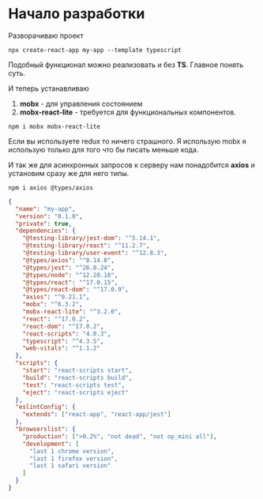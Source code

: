 # Начало разработки

Разворачиваю проект

```shell
npx create-react-app my-app --template typescript
```

Подобный функционал можно реализовать и без **TS**. Главное понять суть.

И теперь устанавливаю

1. **mobx** - для управления состоянием
2. **mobx-react-lite** - требуется для функциональных компонентов.

```shell
npm i mobx mobx-react-lite
```

Если вы используете redux то ничего страшного. Я использую mobx я использую только для того что бы писать меньше кода.

И так же для асинхронных запросов к серверу нам понадобится **axios** и установим сразу же для него типы.

```shell
npm i axios @types/axios
```

```json
{
  "name": "my-app",
  "version": "0.1.0",
  "private": true,
  "dependencies": {
    "@testing-library/jest-dom": "^5.14.1",
    "@testing-library/react": "^11.2.7",
    "@testing-library/user-event": "^12.8.3",
    "@types/axios": "^0.14.0",
    "@types/jest": "^26.0.24",
    "@types/node": "^12.20.18",
    "@types/react": "^17.0.15",
    "@types/react-dom": "^17.0.9",
    "axios": "^0.21.1",
    "mobx": "^6.3.2",
    "mobx-react-lite": "^3.2.0",
    "react": "^17.0.2",
    "react-dom": "^17.0.2",
    "react-scripts": "4.0.3",
    "typescript": "^4.3.5",
    "web-vitals": "^1.1.2"
  },
  "scripts": {
    "start": "react-scripts start",
    "build": "react-scripts build",
    "test": "react-scripts test",
    "eject": "react-scripts eject"
  },
  "eslintConfig": {
    "extends": ["react-app", "react-app/jest"]
  },
  "browserslist": {
    "production": [">0.2%", "not dead", "not op_mini all"],
    "development": [
      "last 1 chrome version",
      "last 1 firefox version",
      "last 1 safari version"
    ]
  }
}
```
